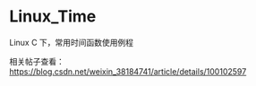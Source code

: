 # Linux_Time
Linux C 下，常用时间函数使用例程

相关帖子查看：
    https://blog.csdn.net/weixin_38184741/article/details/100102597
